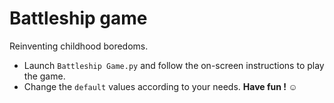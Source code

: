 # Battleship game
Reinventing childhood boredoms.
+   Launch ``Battleship Game.py`` and follow the on-screen instructions to play the game. 
+   Change the ``default`` values according to your needs.
<b>Have fun ! :relaxed:</b>